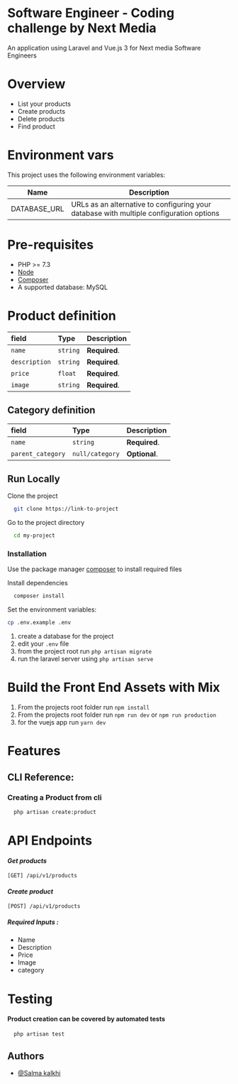 # Software Engineer - Coding challenge by Next Media

An application using Laravel and Vue.js 3 for Next media Software Engineers

# Overview

-   List your products
-   Create products
-   Delete products
-   Find product

# Environment vars

This project uses the following environment variables:

| Name         | Description                                                                             |
| ------------ | --------------------------------------------------------------------------------------- |
| DATABASE_URL | URLs as an alternative to configuring your database with multiple configuration options |

# Pre-requisites

-   PHP >= 7.3
-   [Node](https://nodejs.org/en/)
-   [Composer](https://getcomposer.org/)
-   A supported database: MySQL

# Product definition

| field         | Type     | Description   |
| :------------ | :------- | :------------ |
| `name `       | `string` | **Required**. |
| `description` | `string` | **Required**. |
| `price`       | `float`  | **Required**. |
| `image`       | `string` | **Required**. |

## Category definition

| field             | Type            | Description   |
| :---------------- | :-------------- | :------------ |
| `name `           | `string`        | **Required**. |
| `parent_category` | `null/category` | **Optional**. |

## Run Locally

Clone the project

```bash
  git clone https://link-to-project
```

Go to the project directory

```bash
  cd my-project
```

### Installation

Use the package manager [composer](https://getcomposer.org/) to install required files

Install dependencies

```bash
  composer install
```

Set the environment variables:

```bash
cp .env.example .env
```

1. create a database for the project
2. edit your `.env` file
3. from the project root run `php artisan migrate`
4. run the laravel server using `php artisan serve`

# Build the Front End Assets with Mix

1. From the projects root folder run `npm install`
2. From the projects root folder run `npm run dev` or `npm run production`
3. for the vuejs app run `yarn dev`

# Features

## CLI Reference:

### Creating a Product from cli

```bash
  php artisan create:product
```

# API Endpoints

#### _Get products_

```
[GET] /api/v1/products
```

#### _Create product_

```
[POST] /api/v1/products
```

##### Required Inputs :

-   Name
-   Description
-   Price
-   Image
-   category

# Testing

#### Product creation can be covered by automated tests

```bash
  php artisan test
```

## Authors

-   [@Salma kalkhi](https://www.linkedin.com/in/salma-kalkhi/)
